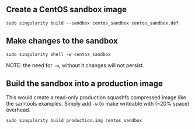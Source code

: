 ## Create a CentOS sandbox image

```
sudo singularity build --sandbox centos_sandbox centos_sandbox.def
```

## Make changes to the sandbox

```
sudo singularity shell -w centos_sandbox
```

NOTE: the need for `-w`, without it changes will not persist.

## Build the sandbox into a production image

This would create a read-only production squashfs compressed
image like the samtools examples. Simply add `-w` to make
writeable with (~20% space) overhead.

```
sudo singularity build production.img centos_sandbox
```
